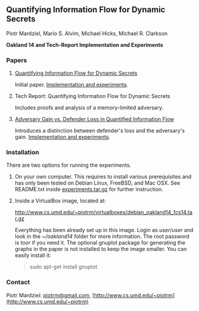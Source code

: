 ## Quantifying Information Flow for Dynamic Secrets
Piotr Mardziel, Mario S. Alvim, Michael Hicks, Michael R. Clarkson

**Oakland 14 and Tech-Report Implementation and Experiments**

### Papers

1. [Quantifying Information Flow for Dynamic
   Secrets](http://www.cs.umd.edu/~mwh/papers/qif-dynamic-secrets.pdf)

   Initial paper. [Implementation and
   experiments](https://github.com/plum-umd/qif/tree/master/oakland14).

2. Tech Report: Quantifying Information Flow for Dynamic Secrets

   Includes proofs and analysis of a memory-limited adversary.

3. [Adversary Gain vs. Defender Loss in Quantified Information
   Flow](http://www.cs.umd.edu/~mwh/papers/qifgl.pdf)

   Introduces a distinction between defender's loss and the
   adversary's gain. [Implementation and
   experiments](https://github.com/plum-umd/qif/tree/master/fcs14).

### Installation

There are two options for running the experiments.

 1. On your own computer. This requires to install various
    prerequisites and has only been tested on Debian Linux, FreeBSD,
    and Mac OSX. See README.txt inside
    [experiments.tar.gz](experiments.tar.gz) for further instruction.

 2. Inside a VirtualBox image, located at:

    http://www.cs.umd.edu/~piotrm/virtualboxes/debian_oakland14_fcs14.tar.gz

    Everything has been already set up in this image. Login as
    *user*/*user* and look in the *~/oakland14* folder for more
    information. The root password is *toor* if you need it. The
    optional gnuplot package for generating the graphs in the paper is
    not installed to keep the image smaller. You can easily install
    it:

    > sudo apt-get install gnuplot

### Contact
Piotr Mardziel: [piotrm@gmail.com](mailto:piotrm@gmail.com), [http://www.cs.umd.edu/~piotrm](http://www.cs.umd.edu/~piotrm)
